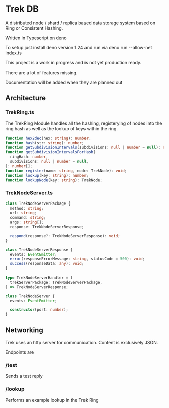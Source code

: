 # Trek DB

A distributed node / shard / replica based data storage system based on Ring or
Consistent Hashing.

Written in Typescript on deno

To setup just install deno version 1.24 and run via deno run --allow-net
index.ts

This project is a work in progress and is not yet production ready.

There are a lot of features missing.

Documentation will be added when they are planned out

## Architecture

### TrekRing.ts

The TrekRing Module handles all the hashing, registerying of nodes into the ring
hash as well as the lookup of keys within the ring.

```typescript
function hex2dec(hex: string): number;
function hash(str: string): number;
function getSubdivisionIntervals(subdivisions: null | number = null): number[];
function getSubdivisionIntervalsForHash(
  ringHash: number,
  subdivisions: null | number = null,
): number[];
function register(name: string, node: TrekNode): void;
function lookup(key: string): number;
function lookupNode(key: string): TrekNode;
```

### TrekNodeServer.ts

```typescript
class TrekNodeServerPackage {
  method: string;
  url: string;
  command: string;
  args: string[];
  response: TrekNodeServerResponse;

  respond(response?: TrekNodeServerResponse): void;
}

class TrekNodeServerResponse {
  events: EventEmitter;
  error(responseErrorMessage: string, statusCode = 500): void;
  success(responseData: any): void;
}

type TrekNodeServerHandler = (
  trekServerPackage: TrekNodeServerPackage,
) => TrekNodeServerResponse;

class TrekNodeServer {
  events: EventEmitter;

  constructor(port: number);
}
```

## Networking

Trek uses an http server for communication. Content is exclusively JSON.

Endpoints are

### /test

Sends a test reply

### /lookup

Performs an example lookup in the Trek Ring
